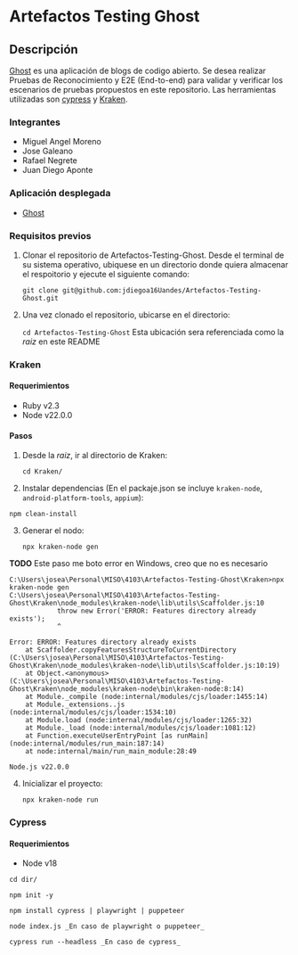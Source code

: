 # Artefactos Testing Ghost

## Descripción
[Ghost](https://ghost.org/) es una aplicación de blogs de codigo abierto. Se desea realizar Pruebas de Reconocimiento y E2E (End-to-end) para validar y verificar los escenarios de pruebas propuestos en este repositorio. Las herramientas utilizadas son [cypress](https://docs.cypress.io/) y [Kraken](https://thesoftwaredesignlab.github.io/KrakenMobile/).

### Integrantes
- Miguel Angel Moreno
- Jose Galeano
- Rafael Negrete
- Juan Diego Aponte

### Aplicación desplegada
- [Ghost](https://ghost-mnkl.onrender.com)

### Requisitos previos
1. Clonar el repositorio de Artefactos-Testing-Ghost. Desde el terminal de su sistema operativo, ubiquese en un directorio donde quiera almacenar el respoitorio y ejecute el siguiente comando:

   `git clone git@github.com:jdiegoa16Uandes/Artefactos-Testing-Ghost.git`

2. Una vez clonado el repositorio, ubicarse en el directorio:

   `cd Artefactos-Testing-Ghost` Esta ubicación sera referenciada como la _raiz_ en este README

### Kraken
#### Requerimientos

- Ruby v2.3
- Node v22.0.0

#### Pasos

1. Desde la _raiz_, ir al directorio de Kraken:

   `cd Kraken/`

2. Instalar dependencias (En el packaje.json se incluye `kraken-node`, `android-platform-tools`, `appium`):

```
npm clean-install
```

3. Generar el nodo: 

     `npx kraken-node gen`

**TODO** Este paso me boto error en Windows, creo que no es necesario
```
C:\Users\josea\Personal\MISO\4103\Artefactos-Testing-Ghost\Kraken>npx kraken-node gen
C:\Users\josea\Personal\MISO\4103\Artefactos-Testing-Ghost\Kraken\node_modules\kraken-node\lib\utils\Scaffolder.js:10
            throw new Error('ERROR: Features directory already exists');
            ^

Error: ERROR: Features directory already exists
    at Scaffolder.copyFeaturesStructureToCurrentDirectory (C:\Users\josea\Personal\MISO\4103\Artefactos-Testing-Ghost\Kraken\node_modules\kraken-node\lib\utils\Scaffolder.js:10:19)
    at Object.<anonymous> (C:\Users\josea\Personal\MISO\4103\Artefactos-Testing-Ghost\Kraken\node_modules\kraken-node\bin\kraken-node:8:14)
    at Module._compile (node:internal/modules/cjs/loader:1455:14)
    at Module._extensions..js (node:internal/modules/cjs/loader:1534:10)
    at Module.load (node:internal/modules/cjs/loader:1265:32)
    at Module._load (node:internal/modules/cjs/loader:1081:12)
    at Function.executeUserEntryPoint [as runMain] (node:internal/modules/run_main:187:14)
    at node:internal/main/run_main_module:28:49

Node.js v22.0.0
```

4. Inicializar el proyecto:

     `npx kraken-node run`

### Cypress
#### Requerimientos
- Node v18

```
cd dir/

npm init -y

npm install cypress | playwright | puppeteer

node index.js _En caso de playwright o puppeteer_

cypress run --headless _En caso de cypress_

```
